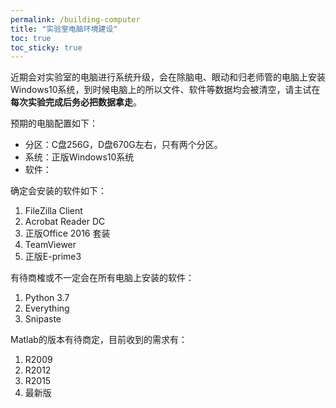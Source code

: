 ```yaml
---
permalink: /building-computer
title: "实验室电脑环境建设"
toc: true
toc_sticky: true
---
```


近期会对实验室的电脑进行系统升级，会在除脑电、眼动和归老师管的电脑上安装Windows10系统，到时候电脑上的所以文件、软件等数据均会被清空，请主试在**每次实验完成后务必把数据拿走**。

预期的电脑配置如下：
- 分区：C盘256G，D盘670G左右，只有两个分区。
- 系统：正版Windows10系统
- 软件：



确定会安装的软件如下：

1. FileZilla Client
2. Acrobat Reader DC
3. 正版Office 2016 套装
4. TeamViewer
5. 正版E-prime3

有待商榷或不一定会在所有电脑上安装的软件：

1. Python 3.7
2. Everything
3. Snipaste

Matlab的版本有待商定，目前收到的需求有：

1. R2009
2. R2012
3. R2015
4. 最新版